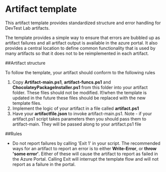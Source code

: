 # Artifact template

This artifact template provides standardized structure and error handling for DevTest Lab artifacts. 

The template provides a simple way to ensure that errors are bubbled up as artifact failures and all artifact output is available in the azure portal. It also provides a central location to define common functionality that is used by many artifacts so that it does not to be reimplemented in each artifact.

##Artifact structure

To follow the template, your artifact should conform to the following rules

1. Copy **Artifact-main.ps1**, **artifact-funcs.ps1** and **ChocolateyPackageInstaller.ps1** from this folder into your artifact folder. These files should not be modified. If/when the template is updated in the future these files should be replaced with the new template files.
2. Implement the logic of your artifact in a file called **artifact.ps1**
3. Have your **artifactfile.json** to invoke artifact-main.ps1. Note - if your artifact.ps1 script takes parameters then you should pass them to artifact-main. They will be passed along to your artifact.ps1 file

##Rules
* Do not report failures by calling 'Exit 1' in your script. The recommended ways for an artifact to report an error is to either **Write-Error**, or **throw 'some error'**. Either of these will cause the artifact to report as failed in the Azure Portal. Calling Exit will interrupt the template flow and will not report as a failure in the portal.
